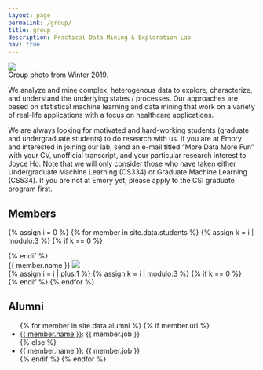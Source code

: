 ```yaml
---
layout: page
permalink: /group/
title: group
description: Practical Data Mining & Exploration Lab
nav: true
---
```


<div class="row">
    <div class="col-sm mt-3 mt-md-0">
        <img class="img-fluid rounded z-depth-1" src="{{ '/assets/img/group.jpg' | relative_url }}">
    </div>
</div>
<div class="caption">
        Group photo from Winter 2019.
</div>

We analyze and mine complex, heterogenous data to explore, characterize, and understand the underlying states / processes. Our approaches are based on statistical machine learning and data mining that work on a variety of real-life applications with a focus on healthcare applications.

We are always looking for motivated and hard-working students (graduate and undergraduate students) to do research with us. If you are at Emory and interested in joining our lab, send an e-mail titled “More Data More Fun” with your CV, unofficial transcript, and your particular research interest to Joyce Ho. Note that we will only consider those who have taken either Undergraduate Machine Learning (CS334) or Graduate Machine Learning (CS534). If you are not at Emory yet, please apply to the CSI graduate program first.


## Members

{% assign i = 0 %}
{% for member in site.data.students %}
{% assign k = i | modulo:3 %}
{% if k == 0 %}
<div class="row">
{% endif %}    
<div class="pradax">
    <div class="thumbnail">
        {{ member.name }}
        <a href="{{ member.url }}">
        <img class="thumbnail rounded-circle" src="{{ member.img | relative_url }}"/>
        </a>
    </div>
</div>
{% assign i = i | plus:1 %}
{% assign k = i | modulo:3 %}
{% if k == 0 %}
</div>
{% endif %}    
{% endfor %}


## Alumni

<ul>
{% for member in site.data.alumni %}
    {% if member.url %}
     <li><a href="{{ member.url }}">{{ member.name }}</a>: {{ member.job }}</li>
    {% else %}
        <li>{{ member.name }}: {{ member.job }}</li>
    {% endif %}    
{% endfor %}
<ul>
